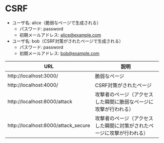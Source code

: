 # CSRF

- ユーザ名: alice（脆弱なページで生成される）
  - パスワード: password
  - 初期メールアドレス: alice@example.com
- ユーザ名: bob（CSRF対策がされたページで生成される）
  - パスワード: password
  - 初期メールアドレス: bob@example.com

|URL|説明|
|---|---|
|http://localhost:3000/|脆弱なページ|
|http://localhost:4000/|CSRF対策がされたページ|
|http://localhost:8000/attack|攻撃者のページ（アクセスした瞬間に脆弱なページに攻撃が行われる）|
|http://localhost:8000/attack_secure|攻撃者のページ（アクセスした瞬間に対策がされたページに攻撃が行われる）|
